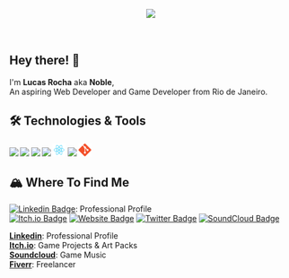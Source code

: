 
<p align="center">
  <img src="https://user-images.githubusercontent.com/78228526/136672537-14352cdc-2bcd-48aa-ba9a-5e37b1e1ddb8.png"/></p>
<br>

## Hey there! 👋

I'm <b>Lucas Rocha</b> aka <b>Noble</b>,<br>
An aspiring Web Developer and Game Developer from Rio de Janeiro.

## 🛠️ Technologies & Tools

<h4>
  <code><img src="https://user-images.githubusercontent.com/78228526/136673526-557590ab-e5e6-4770-aa9f-c2014466ae53.png" width=23/></code>
  <code><img src="https://user-images.githubusercontent.com/78228526/136673531-00f2765a-643d-49eb-a483-7c662d99b8ec.png" width=23/></code>
  <code><img src="https://user-images.githubusercontent.com/78228526/136673415-5212d5b5-f118-4cf7-863d-4a0606f6d1e5.png" width=23/></code>
  <code><img src="https://user-images.githubusercontent.com/78228526/136674315-bb577e67-a9ef-41b9-aedb-b97c498ee4c9.png" width=23/></code>
  <code><img src="https://raw.githubusercontent.com/github/explore/80688e429a7d4ef2fca1e82350fe8e3517d3494d/topics/react/react.png" width=23/></code>
  <code><img src="https://user-images.githubusercontent.com/78228526/136673488-71e0c65b-c4b8-42aa-9a6a-c0cbd9af6b9d.png" width=23/></code>
  <code><img src="https://raw.githubusercontent.com/devicons/devicon/master/icons/git/git-original.svg" width=23/></code>
</h4>

## 🏔️ Where To Find Me

[![Linkedin Badge](https://img.shields.io/badge/--0e76a8?style=flat&logo=Linkedin&logoColor=white)](https://linkedin.com/in/iampavangandhi): Professional Profile<br>
[![Itch.io Badge](https://img.shields.io/badge/--FA5C5C?style=flat&logo=Itch.io&logoColor=white)](https://twitter.com/iampavangandhi)
[![Website Badge](https://img.shields.io/badge/--13448F?style=flat&logo=google-chrome&logoColor=white)](https://iampavangandhi.github.io/)
[![Twitter Badge](https://img.shields.io/badge/--00acee?style=flat&logo=Twitter&logoColor=white)](https://twitter.com/iampavangandhi)
[![SoundCloud Badge](https://img.shields.io/badge/--FF3300?style=flat&logo=SoundCloud&logoColor=white)](https://twitter.com/iampavangandhi)

**[Linkedin](https://www.linkedin.com/in/lucrocha2/)**: Professional Profile<br>
**[Itch.io](https://nobelven.itch.io/)**: Game Projects & Art Packs<br>
**[Soundcloud](https://soundcloud.com/nobelven)**: Game Music<br>
**[Fiverr](https://www.fiverr.com/nobelven)**: Freelancer
